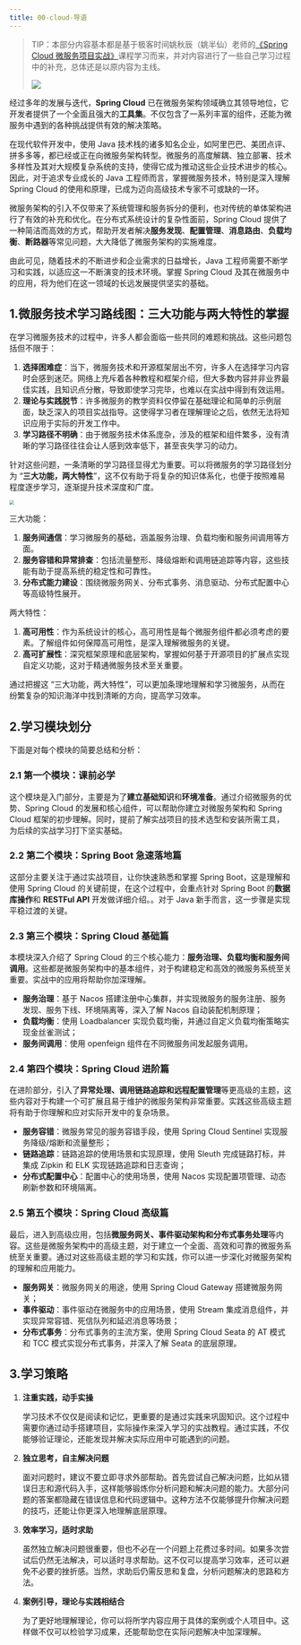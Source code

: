 ```yaml
---
title: 00-cloud-导语
---
```

> TIP：本部分内容基本都是基于极客时间姚秋辰（姚半仙）老师的[《Spring Cloud 微服务项目实战》](https://time.geekbang.org/column/intro/100101301?utm_campaign=geektime_search&utm_content=geektime_search&utm_medium=geektime_search&utm_source=geektime_search&utm_term=geektime_search)课程学习而来，并对内容进行了一些自己学习过程中的补充，总体还是以原内容为主线。
>
> ![](https://javgo-images.oss-cn-beijing.aliyuncs.com/2023-10-28-104658.png)

经过多年的发展与迭代，**Spring Cloud** 已在微服务架构领域确立其领导地位，它开发者提供了一个全面且强大的**工具集**。不仅包含了一系列丰富的组件，还能为微服务中遇到的各种挑战提供有效的解决策略。

在现代软件开发中，使用 Java 技术栈的诸多知名企业，如阿里巴巴、美团点评、拼多多等，都已经或正在向微服务架构转型。微服务的高度解耦、独立部署、技术多样性及其对大规模复杂系统的支持，使得它成为推动这些企业技术进步的核心。因此，对于追求专业成长的 Java 工程师而言，掌握微服务技术，特别是深入理解 Spring Cloud 的使用和原理，已成为迈向高级技术专家不可或缺的一环。

微服务架构的引入不仅带来了系统管理和服务拆分的便利，也对传统的单体架构进行了有效的补充和优化。在分布式系统设计的复杂性面前，Spring Cloud 提供了一种简洁而高效的方式，帮助开发者解决**服务发现**、**配置管理**、**消息路由**、**负载均衡**、**断路器**等常见问题，大大降低了微服务架构的实施难度。

由此可见，随着技术的不断进步和企业需求的日益增长，Java 工程师需要不断学习和实践，以适应这一不断演变的技术环境。掌握 Spring Cloud 及其在微服务中的应用，将为他们在这一领域的长远发展提供坚实的基础。

## 1.微服务技术学习路线图：三大功能与两大特性的掌握

在学习微服务技术的过程中，许多人都会面临一些共同的难题和挑战。这些问题包括但不限于：

1. **选择困难症**：当下，微服务技术和开源框架层出不穷，许多人在选择学习内容时会感到迷茫。网络上充斥着各种教程和框架介绍，但大多数内容并非业界最佳实践，且知识点分散，导致即使学习完毕，也难以在实战中得到有效运用。
2. **理论与实践脱节**：许多微服务的教学资料仅停留在基础理论和简单的示例层面，缺乏深入的项目实战指导。这使得学习者在理解理论之后，依然无法将知识应用于实际的开发工作中。
3. **学习路径不明确**：由于微服务技术体系庞杂，涉及的框架和组件繁多，没有清晰的学习路径往往会让人感到效率低下，甚至丧失学习的动力。

针对这些问题，一条清晰的学习路径显得尤为重要。可以将微服务的学习路径划分为 “**三大功能，两大特性**”，这不仅有助于将复杂的知识体系化，也便于按照难易程度逐步学习，逐渐提升技术深度和广度。

<img src="https://javgo-images.oss-cn-beijing.aliyuncs.com/2023-10-28-110558.png" style="zoom: 50%;" />

三大功能：

1. **服务间通信**：学习微服务的基础，涵盖服务治理、负载均衡和服务间调用等方面。
2. **服务容错和异常排查**：包括流量整形、降级熔断和调用链追踪等内容，这些技能有助于提高系统的稳定性和可靠性。
3. **分布式能力建设**：围绕微服务网关、分布式事务、消息驱动、分布式配置中心等高级特性展开。

两大特性：

1. **高可用性**：作为系统设计的核心，高可用性是每个微服务组件都必须考虑的要素。了解组件如何保障高可用性，是深入理解微服务的关键。
2. **高可扩展性**：深究框架原理和底层架构，掌握如何基于开源项目的扩展点实现自定义功能，这对于精通微服务技术至关重要。

通过把握这 “三大功能，两大特性”，可以更加条理地理解和学习微服务，从而在纷繁复杂的知识海洋中找到清晰的方向，提高学习效率。

## 2.学习模块划分

下面是对每个模块的简要总结和分析：

### 2.1 第一个模块：课前必学

这个模块是入门部分，主要是为了**建立基础知识**和**环境准备**。通过介绍微服务的优势、Spring Cloud 的发展和核心组件，可以帮助你建立对微服务架构和 Spring Cloud 框架的初步理解。同时，提前了解实战项目的技术选型和安装所需工具，为后续的实战学习打下坚实基础。

### 2.2 第二个模块：Spring Boot 急速落地篇

这部分主要关注于通过实战项目，让你快速熟悉和掌握 Spring Boot，这是理解和使用 Spring Cloud 的关键前提，在这个过程中，会重点针对 Spring Boot 的**数据库操作**和 **RESTFul API** 开发做详细介绍。。对于 Java 新手而言，这一步骤是实现平稳过渡的关键。

### 2.3 第三个模块：Spring Cloud 基础篇

本模块深入介绍了 Spring Cloud 的三个核心能力：**服务治理、负载均衡和服务间调用**。这些都是微服务架构中的基本组件，对于构建稳定和高效的微服务系统至关重要。实战中的应用将帮助你加深理解。

* **服务治理**：基于 Nacos 搭建注册中心集群，并实现微服务的服务注册、服务发现、服务下线、环境隔离等，深入了解 Nacos 自动装配机制原理；
* **负载均衡**：使用 Loadbalancer 实现负载均衡，并通过自定义负载均衡策略实现金丝雀测试；
* **服务间调用**：使用 openfeign 组件在不同微服务间发起服务调用。

### 2.4 第四个模块：Spring Cloud 进阶篇

在进阶部分，引入了**异常处理、调用链路追踪和远程配置管理**等更高级的主题，这些内容对于构建一个可扩展且易于维护的微服务架构非常重要。实践这些高级主题将有助于你理解和应对实际开发中的复杂场景。

* **服务容错**：微服务常见的服务容错手段，使用 Spring Cloud Sentinel 实现服务降级/熔断和流量整形；
* **链路追踪**：链路追踪的使用场景和实现原理，使用 Sleuth 完成链路打标，并集成 Zipkin 和 ELK 实现链路追踪和日志查询；
* **分布式配置中心**：配置中心的使用场景，使用 Nacos 实现配置项管理、动态刷新参数和环境隔离。

### 2.5 第五个模块：Spring Cloud 高级篇

最后，进入到高级应用，包括**微服务网关、事件驱动架构和分布式事务处理**等内容。这些是微服务架构中的高级主题，对于建立一个全面、高效和可靠的微服务系统至关重要。通过对这些高级主题的学习和实践，你可以进一步深化对微服务架构的理解和应用能力。

* **服务网关**：微服务网关的用途，使用 Spring Cloud Gateway 搭建微服务网关；
* **事件驱动**：事件驱动在微服务中的应用场景，使用 Stream 集成消息组件，并实现异常容错、死信队列和延迟消息等场景；
* **分布式事务**：分布式事务的主流方案，使用 Spring Cloud Seata 的 AT 模式和 TCC 模式实现分布式事务，并深入了解 Seata 的底层原理。

## 3.学习策略

1. **注重实践，动手实操**

   学习技术不仅仅是阅读和记忆，更重要的是通过实践来巩固知识。这个过程中需要你通过动手搭建项目，实际操作来深入学习的实战教程。通过实践，不仅能够验证理论，还能发现并解决实际应用中可能遇到的问题。

2. **独立思考，自主解决问题**

   面对问题时，建议不要立即寻求外部帮助。首先尝试自己解决问题，比如从错误日志和源代码入手，这样能够锻炼你分析问题和解决问题的能力。大部分问题的答案都隐藏在错误信息和代码逻辑中。这种方法不仅能够提升你解决问题的技巧，还能让你更深入地理解底层原理。

3. **效率学习，适时求助**

   虽然独立解决问题很重要，但也不必在一个问题上花费过多时间。如果多次尝试后仍然无法解决，可以适时寻求帮助。这不仅可以提高学习效率，还可以避免不必要的挫折感。当然，求助后仍需反思和复盘，分析问题解决的思路和方法。

4. **案例引导，理论与实践相结合**

   为了更好地理解理论，你可以将所学内容应用于具体的案例或个人项目中。这样做不仅可以检验学习成果，还能帮助您在实际问题解决中加深理解。
